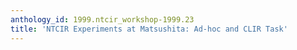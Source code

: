 ```yaml
---
anthology_id: 1999.ntcir_workshop-1999.23
title: 'NTCIR Experiments at Matsushita: Ad-hoc and CLIR Task'
---
```

